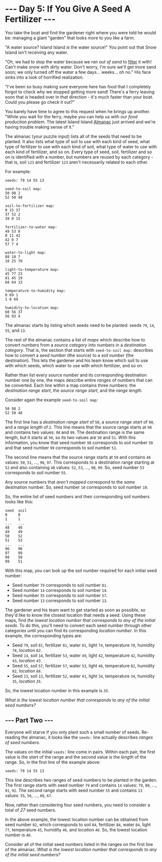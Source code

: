 # --- Day 5: If You Give A Seed A Fertilizer ---

You take the boat and find the gardener right where you were told he
would be: managing a giant "garden" that looks more to you like a farm.

"A water source? Island Island *is* the water source!" You point out
that Snow Island isn't receiving any water.

"Oh, we had to stop the water because we *ran out of sand* to
<a href="https://en.wikipedia.org/wiki/Sand_filter"
target="_blank">filter</a> it with! Can't make snow with dirty water.
Don't worry, I'm sure we'll get more sand soon; we only turned off the
water a few days... weeks... oh no." His face sinks into a look of
horrified realization.

"I've been so busy making sure everyone here has food that I completely
forgot to check why we stopped getting more sand! There's a ferry
leaving soon that is headed over in that direction - it's much faster
than your boat. Could you please go check it out?"

You barely have time to agree to this request when he brings up another.
"While you wait for the ferry, maybe you can help us with our *food
production problem*. The latest Island Island
<a href="https://en.wikipedia.org/wiki/Almanac"
target="_blank">Almanac</a> just arrived and we're having trouble making
sense of it."

The almanac (your puzzle input) lists all of the seeds that need to be
planted. It also lists what type of soil to use with each kind of seed,
what type of fertilizer to use with each kind of soil, what type of
water to use with each kind of fertilizer, and so on. Every type of
seed, soil, fertilizer and so on is identified with a number, but
numbers are reused by each category - that is, soil `123` and fertilizer
`123` aren't necessarily related to each other.

For example:

    seeds: 79 14 55 13

    seed-to-soil map:
    50 98 2
    52 50 48

    soil-to-fertilizer map:
    0 15 37
    37 52 2
    39 0 15

    fertilizer-to-water map:
    49 53 8
    0 11 42
    42 0 7
    57 7 4

    water-to-light map:
    88 18 7
    18 25 70

    light-to-temperature map:
    45 77 23
    81 45 19
    68 64 13

    temperature-to-humidity map:
    0 69 1
    1 0 69

    humidity-to-location map:
    60 56 37
    56 93 4

The almanac starts by listing which seeds need to be planted: seeds
`79`, `14`, `55`, and `13`.

The rest of the almanac contains a list of *maps* which describe how to
convert numbers from a *source category* into numbers in a *destination
category*. That is, the section that starts with `seed-to-soil map:`
describes how to convert a *seed number* (the source) to a *soil number*
(the destination). This lets the gardener and his team know which soil
to use with which seeds, which water to use with which fertilizer, and
so on.

Rather than list every source number and its corresponding destination
number one by one, the maps describe entire *ranges* of numbers that can
be converted. Each line within a map contains
<span title="Don't blame me for the weird order. Blame LXC container.conf UID mappings.">three
numbers</span>: the *destination range start*, the *source range start*,
and the *range length*.

Consider again the example `seed-to-soil map`:

    50 98 2
    52 50 48

The first line has a *destination range start* of `50`, a *source range
start* of `98`, and a *range length* of `2`. This line means that the
source range starts at `98` and contains two values: `98` and `99`. The
destination range is the same length, but it starts at `50`, so its two
values are `50` and `51`. With this information, you know that seed
number `98` corresponds to soil number `50` and that seed number `99`
corresponds to soil number `51`.

The second line means that the source range starts at `50` and contains
`48` values: `50`, `51`, ..., `96`, `97`. This corresponds to a
destination range starting at `52` and also containing `48` values:
`52`, `53`, ..., `98`, `99`. So, seed number `53` corresponds to soil
number `55`.

Any source numbers that *aren't mapped* correspond to the *same*
destination number. So, seed number `10` corresponds to soil number
`10`.

So, the entire list of seed numbers and their corresponding soil numbers
looks like this:

    seed  soil
    0     0
    1     1
    ...   ...
    48    48
    49    49
    50    52
    51    53
    ...   ...
    96    98
    97    99
    98    50
    99    51

With this map, you can look up the soil number required for each initial
seed number:

- Seed number `79` corresponds to soil number `81`.
- Seed number `14` corresponds to soil number `14`.
- Seed number `55` corresponds to soil number `57`.
- Seed number `13` corresponds to soil number `13`.

The gardener and his team want to get started as soon as possible, so
they'd like to know the closest location that needs a seed. Using these
maps, find *the lowest location number that corresponds to any of the
initial seeds*. To do this, you'll need to convert each seed number
through other categories until you can find its corresponding *location
number*. In this example, the corresponding types are:

- Seed `79`, soil `81`, fertilizer `81`, water `81`, light `74`,
  temperature `78`, humidity `78`, *location `82`*.
- Seed `14`, soil `14`, fertilizer `53`, water `49`, light `42`,
  temperature `42`, humidity `43`, *location `43`*.
- Seed `55`, soil `57`, fertilizer `57`, water `53`, light `46`,
  temperature `82`, humidity `82`, *location `86`*.
- Seed `13`, soil `13`, fertilizer `52`, water `41`, light `34`,
  temperature `34`, humidity `35`, *location `35`*.

So, the lowest location number in this example is *`35`*.

*What is the lowest location number that corresponds to any of the
initial seed numbers?*
## --- Part Two ---

Everyone will starve if you only plant such a small number of seeds.
Re-reading the almanac, it looks like the `seeds:` line actually
describes *ranges of seed numbers*.

The values on the initial `seeds:` line come in pairs. Within each pair,
the first value is the *start* of the range and the second value is the
*length* of the range. So, in the first line of the example above:

    seeds: 79 14 55 13

This line describes two ranges of seed numbers to be planted in the
garden. The first range starts with seed number `79` and contains `14`
values: `79`, `80`, ..., `91`, `92`. The second range starts with seed
number `55` and contains `13` values: `55`, `56`, ..., `66`, `67`.

Now, rather than considering four seed numbers, you need to consider a
total of *27* seed numbers.

In the above example, the lowest location number can be obtained from
seed number `82`, which corresponds to soil `84`, fertilizer `84`, water
`84`, light `77`, temperature `45`, humidity `46`, and *location `46`*.
So, the lowest location number is *`46`*.

Consider all of the initial seed numbers listed in the ranges on the
first line of the almanac. *What is the lowest location number that
corresponds to any of the initial seed numbers?*
